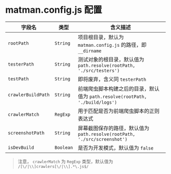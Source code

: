 # matman.config.js 配置

| 字段名 |  类型 | 含义描述 |
| --- | --- | --- |
| `rootPath` |  `String` | 项目根目录，默认为 `matman.config.js` 的路径，即 `__dirname` |
| `testerPath` |  `String` | 测试对象的根目录，默认值为 `path.resolve(rootPath, './src/testers')` |
| `testPath` |  `String` | 即将废弃，含义同 `testerPath` |
| `crawlerBuildPath` |  `String` | 前端爬虫脚本构建之后的目录，默认值为 `path.resolve(rootPath, './build/logs')`  |
| `crawlerMatch` |  `RegExp` | 用于匹配是否为前端爬虫脚本的正则表达式 |
| `screenshotPath` |  `String` | 屏幕截图保存的路径，默认值为 `path.resolve(rootPath, './src/screenshot')` |
| `isDevBuild` |  `Boolean` | 是否为开发模式，默认值为 `false` |

> 注意， `crawlerMatch` 为 `RegExp` 类型，默认值为 `/[\/|\\]crawlers[\/|\\].*\.js$/`